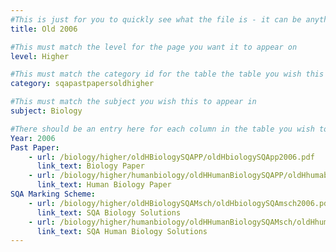```yaml
---
#This is just for you to quickly see what the file is - it can be anything you want
title: Old 2006

#This must match the level for the page you want it to appear on
level: Higher

#This must match the category id for the table the table you wish this to appear in
category: sqapastpapersoldhigher

#This must match the subject you wish this to appear in
subject: Biology

#There should be an entry here for each column in the table you wish to populate:
Year: 2006
Past Paper:
    - url: /biology/higher/oldHBiologySQAPP/oldHbiologySQApp2006.pdf
      link_text: Biology Paper
    - url: /biology/higher/humanbiology/oldHHumanBiologySQAPP/oldHhumabioSQApp2006.pdf
      link_text: Human Biology Paper
SQA Marking Scheme:
    - url: /biology/higher/oldHBiologySQAMsch/oldHbiologySQAmsch2006.pdf
      link_text: SQA Biology Solutions
    - url: /biology/higher/humanbiology/oldHHumanBiologySQAMsch/oldHhumanbioSQAmsch2006.pdf
      link_text: SQA Human Biology Solutions
---
```


